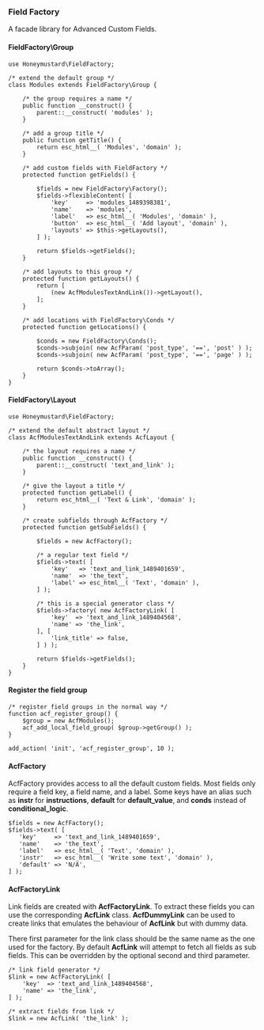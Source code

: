 ### Field Factory

A facade library for Advanced Custom Fields.

#### FieldFactory\Group
```
use Honeymustard\FieldFactory;

/* extend the default group */
class Modules extends FieldFactory\Group {

	/* the group requires a name */
	public function __construct() {
		parent::__construct( 'modules' );
	}

	/* add a group title */
	public function getTitle() {
		return esc_html__( 'Modules', 'domain' );
	}

	/* add custom fields with FieldFactory */
	protected function getFields() {

		$fields = new FieldFactory\Factory();
		$fields->flexibleContent( [
			'key'     => 'modules_1489398381',
			'name'    => 'modules',
			'label'   => esc_html__( 'Modules', 'domain' ),
			'button'  => esc_html__( 'Add layout', 'domain' ),
			'layouts' => $this->getLayouts(),
		] );

		return $fields->getFields();
	}

	/* add layouts to this group */
	protected function getLayouts() {
		return [
			(new AcfModulesTextAndLink())->getLayout(),
		];
	}

	/* add locations with FieldFactory\Conds */
	protected function getLocations() {

		$conds = new FieldFactory\Conds();
		$conds->subjoin( new AcfParam( 'post_type', '==', 'post' ) );
		$conds->subjoin( new AcfParam( 'post_type', '==', 'page' ) );

		return $conds->toArray();
	}
}
```

#### FieldFactory\Layout
```
use Honeymustard\FieldFactory;

/* extend the default abstract layout */
class AcfModulesTextAndLink extends AcfLayout {

	/* the layout requires a name */
	public function __construct() {
		parent::__construct( 'text_and_link' );
	}

	/* give the layout a title */
	protected function getLabel() {
		return esc_html__( 'Text & Link', 'domain' );
	}

	/* create subfields through AcfFactory */
	protected function getSubFields() {

		$fields = new AcfFactory();

		/* a regular text field */
		$fields->text( [
			'key'   => 'text_and_link_1489401659',
			'name'  => 'the_text',
			'label' => esc_html__( 'Text', 'domain' ),
		] );

		/* this is a special generator class */
		$fields->factory( new AcfFactoryLink( [
			'key'  => 'text_and_link_1489404568',
			'name' => 'the_link',
		], [
			'link_title' => false,
		] ) );

		return $fields->getFields();
	}
}
```

#### Register the field group
```
/* register field groups in the normal way */
function acf_register_group() {
	$group = new AcfModules();
	acf_add_local_field_group( $group->getGroup() );
}

add_action( 'init', 'acf_register_group', 10 );
```

#### AcfFactory
AcfFactory provides access to all the default custom fields. Most fields only require a field key, a field name, and a label. Some keys have an alias such as **instr** for **instructions**, **default** for  **default_value**, and **conds** instead of **conditional_logic**.

```
$fields = new AcfFactory();
$fields->text( [
   'key'     => 'text_and_link_1489401659',
   'name'    => 'the_text',
   'label'   => esc_html__( 'Text', 'domain' ),
   'instr'   => esc_html__( 'Write some text', 'domain' ),
   'default' => 'N/A',
] );
```

#### AcfFactoryLink
Link fields are created with **AcfFactoryLink**. To extract these fields you can use the corresponding **AcfLink** class. **AcfDummyLink** can be used to create links that emulates the behaviour of **AcfLink** but with dummy data.

There first parameter for the link class should be the same name as the one used for the factory. By default **AcfLink** will attempt to fetch all fields as sub fields. This can be overridden by the optional second and third parameter.

```
/* link field generator */
$link = new AcfFactoryLink( [
	'key'  => 'text_and_link_1489404568',
	'name' => 'the_link',
] );
	
/* extract fields from link */
$link = new AcfLink( 'the_link' );
```
